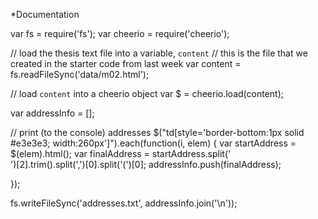 *Documentation

var fs = require('fs');
var cheerio = require('cheerio');

// load the thesis text file into a variable, `content`
// this is the file that we created in the starter code from last week
var content = fs.readFileSync('data/m02.html');

// load `content` into a cheerio object
var $ = cheerio.load(content);

var addressInfo = [];

// print (to the console) addresses
    $("td[style='border-bottom:1px solid #e3e3e3; width:260px']").each(function(i, elem) {
    var startAddress = $(elem).html();
    var finalAddress = startAddress.split('<br>')[2].trim().split(',')[0].split('(')[0];
    addressInfo.push(finalAddress);
    
});


fs.writeFileSync('addresses.txt', addressInfo.join('\n'));



